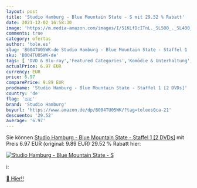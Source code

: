 ```yaml
---
layout: post
title: 'Studio Hamburg - Blue Mountain State - S mit 29.52 % Rabatt'
date: 2021-12-02 16:58:30
image: 'https://m.media-amazon.com/images/I/51KLfDcITnL._SL500_._SL400_.jpg'
comments: true
category: ofertas
author: 'tole.es'
slug: 'B004TU05WK-de Studio Hamburg - Blue Mountain State - Staffel 1 [2 DVDs]'
sku: 'B004TU05WK-de'
tags: [ 'DVD & Blu-ray','Featured Categories','Komödie & Unterhaltung','Serien & TV-Produktionen','Sport','studio hamburg', ]
actualPrice: 6.97 EUR
currency: EUR
price: 6.97
comparePrice: 9.89 EUR
prodname: 'Studio Hamburg - Blue Mountain State - Staffel 1 [2 DVDs]'
country: 'de'
flag: '🇩🇪'
brand: 'Studio Hamburg'
buyurl: 'https://www.amazon.de/dp/B004TU05WK/?tag=tolees0ca-21'
descuento: '29.52'
average: '6.97'
---
```


Sie können [Studio Hamburg - Blue Mountain State - Staffel 1 [2 DVDs]](https://www.amazon.de/dp/B004TU05WK/?tag=tolees0ca-21) mit Preis 6.97 EUR (original: 9.89 EUR) 29.52 % Rabatt hier:

[![Studio Hamburg - Blue Mountain State - S](https://m.media-amazon.com/images/I/51KLfDcITnL._SL500_._SL400_.jpg)](https://www.amazon.de/dp/B004TU05WK/?tag=tolees0ca-21)

ℹ️:


[🛒 Hier!!](https://www.amazon.de/dp/B004TU05WK/?tag=tolees0ca-21)
